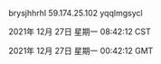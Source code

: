 brysjhhrhl 59.174.25.102 yqqlmgsycl

2021年 12月 27日 星期一 08:42:12 CST

2021年 12月 27日 星期一 00:42:12 GMT
